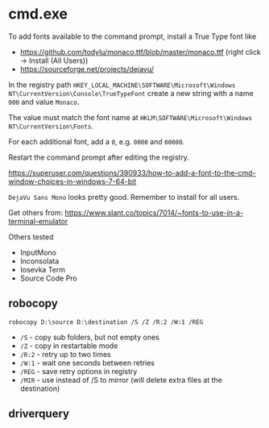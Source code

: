 # cmd.exe

To add fonts available to the command prompt, install a True Type font like
- https://github.com/todylu/monaco.ttf/blob/master/monaco.ttf  (right click -> Install (All Users))
- https://sourceforge.net/projects/dejavu/

In the registry path `HKEY_LOCAL_MACHINE\SOFTWARE\Microsoft\Windows NT\CurrentVersion\Console\TrueTypeFont`
create a new string with a name `000` and value `Monaco`.

The value must match the font name at `HKLM\SOFTWARE\Microsoft\Windows NT\CurrentVersion\Fonts`.

For each additional font, add a `0`, e.g. `0000` and `00000`.

Restart the command prompt after editing the registry.

https://superuser.com/questions/390933/how-to-add-a-font-to-the-cmd-window-choices-in-windows-7-64-bit

`DejaVu Sans Mono` looks pretty good. Remember to install for all users.

Get others from: https://www.slant.co/topics/7014/~fonts-to-use-in-a-terminal-emulator

Others tested
- InputMono
- Inconsolata
- Iosevka Term
- Source Code Pro

## robocopy

```
robocopy D:\source D:\destination /S /Z /R:2 /W:1 /REG
```
- `/S` - copy sub folders, but not empty ones
- `/Z` - copy in restartable mode
- `/R:2` - retry up to two times
- `/W:1` - wait one seconds between retries
- `/REG` - save retry options in registry
- `/MIR` - use instead of /S to mirror (will delete extra files at the destination)

## driverquery

